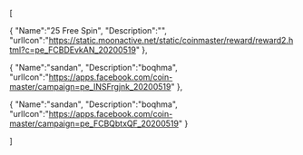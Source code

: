 [

   {
       "Name":"25 Free Spin",
       "Description":"",
       "urlIcon":"https://static.moonactive.net/static/coinmaster/reward/reward2.html?c=pe_FCBDEvkAN_20200519"
   },

   {
       "Name":"sandan",
       "Description":"boqhma",
       "urlIcon":"https://apps.facebook.com/coin-master/campaign=pe_INSFrgjnk_20200519"
   },
   
   {
       "Name":"sandan",
       "Description":"boqhma",
       "urlIcon":"https://apps.facebook.com/coin-master/campaign=pe_FCBQbtxQF_20200519"
   }
  
]

